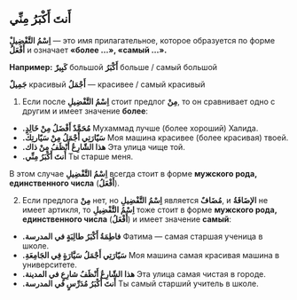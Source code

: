﻿أَنتَ أَكْبَرُ مِنِّي
---

**ْاِسْمُ التَّفْضِيلِ** — это имя прилагательное, которое образуется по форме **أَفْعَلُ** и означает **«более …», «самый …».**
    

**Например:**
**كَبِيرٌ** большой
**أَكْبَرُ** больше / самый большой

**جَمِيلٌ** красивый
**أَجْمَلُ** — красивее / самый красивый


1.  Если после **اِسْمُ التَّفْضِيلِ** стоит предлог **مِنْ**, то он сравнивает одно с другим и имеет значение **более**:
    

-   **.مُحَمَّدٌ أَفْضَلُ مِنْ خَالِدٍ**
Мухаммад лучше (более хороший) Халида.
-   **.سَيّارَتِي أَجْمَلُ مِنْ سَيّارتِكَ**
Моя машина красивее (более красивая) твоей.    
-   **.هذا الشّارِعُ أَنْظَفُ مِنْ ذاك**
Эта улица чище той.
-   **.أَنتَ أَكْبَرُ مِنِّي**
Ты старше меня.
    

В этом случае **اِسْمُ التَّفْضِيلِ** всегда стоит в форме **мужского рода, единственного числа** (**أَفْعَلُ**).

2.  Если предлога **مِنْ** нет, но **اِسْمُ التَّفْضِيلِ** является **مُضَافٌ**, и **الإضَافَةُ** не имеет артикля, то **اِسْمُ التَّفْضِيلِ** тоже стоит в форме **мужского рода, единственного числа** (**أَفْعَلُ**) и имеет значение **самый**:
    

-   **.فاطِمَةُ أَكْبَرُ طالِبَةٍ في المدرسة**
Фатима — самая старшая ученица в школе.
-   **.سَيّارَتِي أَجْمَلُ سَيَّارَةٍ فِي الجَامِعَةِ**
Моя машина самая красивая машина в университете.
-   **.هذا الشّارِعُ أَنْظَفُ شارِعٍ في المدينة**
Эта улица самая чистая в городе.
-   **.أَنتَ أَكْبَرُ مُدَرِّسٍ في المدرسة**
Ты самый старший учитель в школе.
   
